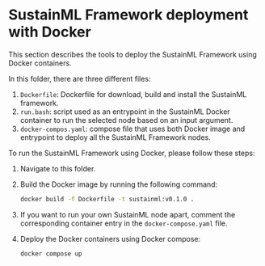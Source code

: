 # SustainML Framework deployment with Docker

This section describes the tools to deploy the SustainML Framework using Docker containers.

In this folder, there are three different files:

1. ``Dockerfile``: Dockerfile for download, build  and install the SustainML framework.
1. ``run.bash``: script used as an entrypoint in the SustainML Docker container to run the selected node based on an input argument.
1. ``docker-compos.yaml``: compose file that uses both Docker image and entrypoint to deploy all the SustainML Framework nodes.

To run the SustainML Framework using Docker, please follow these steps:

1. Navigate to this folder.
1. Build the Docker image by running the following command:

   ```bash
   docker build -f Dockerfile -t sustainml:v0.1.0 .
   ```

1. If you want to run your own SustainML node apart, comment the corresponding container entry in the ``docker-compose.yaml`` file.
1. Deploy the Docker containers using Docker compose:

    ```bash
    docker compose up
    ```
